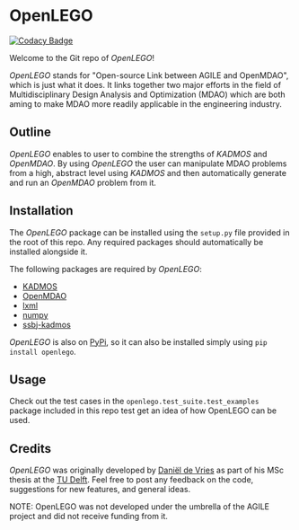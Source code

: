 # OpenLEGO

[![Codacy Badge](https://api.codacy.com/project/badge/Grade/1f32ed0b023e4d2db498589983652773)](https://www.codacy.com/app/danieldevries6/OpenLEGO?utm_source=github.com&utm_medium=referral&utm_content=daniel-de-vries/OpenLEGO&utm_campaign=badger)

Welcome to the Git repo of *OpenLEGO*!

*OpenLEGO* stands for "Open-source Link between AGILE and OpenMDAO", which is just what it does. It links together two
major efforts in the field of Multidisciplinary Design Analysis and Optimization (MDAO) which are both aming to make
MDAO more readily applicable in the engineering industry.

## Outline

*OpenLEGO* enables to user to combine the strengths of  *KADMOS* and *OpenMDAO*. 
By using *OpenLEGO* the user can manipulate MDAO problems from a high, abstract level using *KADMOS* and
then automatically generate and run an *OpenMDAO* problem from it.

## Installation

The *OpenLEGO* package can be installed using the `setup.py` file provided in the root of this repo. Any required packages
should automatically be installed alongside it.

The following packages are required by *OpenLEGO*:

- [KADMOS](https://pypi.python.org/pypi/kadmos)
- [OpenMDAO](https://testpypi.python.org/pypi/openmdao)
- [lxml](https://pypi.python.org/pypi/lxml)
- [numpy](https://pypi.python.org/pypi/numpy)
- [ssbj-kadmos](https://pypi.python.org/pypi/ssbj-kadmos)

*OpenLEGO* is also on [PyPi](https://pypi.python.org/pypi/openlego), so it can also be installed simply using 
`pip install openlego`.

## Usage

Check out the test cases in the `openlego.test_suite.test_examples` package included in this repo test get an idea
of how OpenLEGO can be used.

## Credits
*OpenLEGO* was originally developed by [Daniël de Vries](www.daniel-de-vries.com) as part
of his MSc thesis at the [TU Delft](https://www.tudelft.nl/). Feel free to post any feedback on the code, suggestions for new features, and general ideas.

NOTE: OpenLEGO was not developed under the umbrella of the AGILE project and did not receive funding from it.
